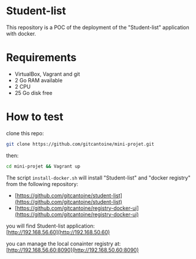# Student-list

This repository is a POC of the deployment of the "Student-list" application with docker.

# Requirements

- VirtualBox, Vagrant and git
- 2 Go RAM available
- 2 CPU 
- 25 Go disk free

# How to test

clone this repo:
```bash
git clone https://github.com/gitcantoine/mini-projet.git
```


then:
```bash
cd mini-projet && Vagrant up
```
The script `install-docker.sh` will install "Student-list" and "docker registry" from the following repository:
- [https://github.com/gitcantoine/student-list](https://github.com/gitcantoine/student-list)
- [https://github.com/gitcantoine/registry-docker-ui](https://github.com/gitcantoine/registry-docker-ui)


you will find Student-list application:  
[http://192.168.56.60](http://192.168.50.60)

you can manage the local conainter registry at:  
[http://192.168.56.60:8090](http://192.168.50.60:8090)
